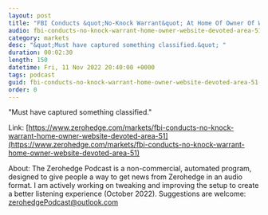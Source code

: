 ```yaml
---
layout: post
title: "FBI Conducts &quot;No-Knock Warrant&quot; At Home Of Owner Of Website Devoted To Area 51"
audio: fbi-conducts-no-knock-warrant-home-owner-website-devoted-area-51-0
category: markets
desc: "&quot;Must have captured something classified.&quot; "
duration: 00:02:30
length: 150
datetime: Fri, 11 Nov 2022 20:40:00 +0000
tags: podcast
guid: fbi-conducts-no-knock-warrant-home-owner-website-devoted-area-51-0
order: 0
---
```

&quot;Must have captured something classified.&quot; 

Link: [https://www.zerohedge.com/markets/fbi-conducts-no-knock-warrant-home-owner-website-devoted-area-51](https://www.zerohedge.com/markets/fbi-conducts-no-knock-warrant-home-owner-website-devoted-area-51)

About: The Zerohedge Podcast is a non-commercial, automated program, designed to give people a way to get news from Zerohedge in an audio format.  I am actively working on tweaking and improving the setup to create a better listening experience (October 2022).  Suggestions are welcome: [zerohedgePodcast@outlook.com](mailto:zerohedgePodcast@outlook.com)